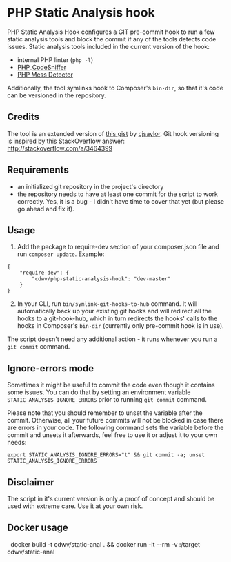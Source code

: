 # PHP Static Analysis hook
PHP Static Analysis Hook configures a GIT pre-commit hook to run a few static analysis tools and block the commit if any of the tools detects code issues. 
Static analysis tools included in the current version of the hook:
* internal PHP linter (`php -l`)
* [PHP_CodeSniffer](https://github.com/squizlabs/PHP_CodeSniffer)
* [PHP Mess Detector](https://github.com/phpmd/phpmd)

Additionally, the tool symlinks hook to Composer's `bin-dir`, so that it's code can be versioned in the repository.

## Credits
The tool is an extended version of [this gist](https://gist.github.com/cjsaylor/10503398#file-pre-commit) by [cjsaylor](https://github.com/cjsaylor).
Git hook versioning is inspired by this StackOverflow answer: http://stackoverflow.com/a/3464399

## Requirements
* an initialized git repository in the project's directory
* the repository needs to have at least one commit for the script to work correctly. Yes, it is a bug - I didn't have time to cover that yet (but please go ahead and fix it).

## Usage
1. Add the package to require-dev section of your composer.json file and run `composer update`. Example:
```
{
    "require-dev": {
        "cdwv/php-static-analysis-hook": "dev-master"
    }
}

```
2. In your CLI, run `bin/symlink-git-hooks-to-hub` command. It will automatically back up your existing git hooks and will redirect all the hooks to a git-hook-hub, 
which in turn redirects the hooks' calls to the hooks in Composer's `bin-dir` (currently only pre-commit hook is in use). 

The script doesn't need any additional action - it runs whenever you run a `git commit` command.

## Ignore-errors mode
Sometimes it might be useful to commit the code even though it contains some issues. You can do that by setting an environment variable `STATIC_ANALYSIS_IGNORE_ERRORS` prior to running `git commit` command.

Please note that you should remember to unset the variable after the commit. Otherwise, all your future commits will not be blocked in case there are errors in your code.
The following command sets the variable before the commit and unsets it afterwards, feel free to use it or adjust it to your own needs:

```export STATIC_ANALYSIS_IGNORE_ERRORS="t" && git commit -a; unset STATIC_ANALYSIS_IGNORE_ERRORS```

## Disclaimer
The script in it's current version is only a proof of concept and should be used with extreme care. Use it at your own risk.

## Docker usage

    docker build -t cdwv/static-anal . && docker run -it --rm -v <source tree base>:/target cdwv/static-anal
